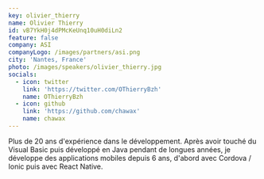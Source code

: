 ```yaml
---
key: olivier_thierry
name: Olivier Thierry
id: vB7YkH0j4dPMcKeUnq10uH0diLn2
feature: false
company: ASI
companyLogo: /images/partners/asi.png
city: 'Nantes, France'
photo: /images/speakers/olivier_thierry.jpg
socials:
  - icon: twitter
    link: 'https://twitter.com/OThierryBzh'
    name: OThierryBzh
  - icon: github
    link: 'https://github.com/chawax'
    name: chawax
---
```

Plus de 20 ans d'expérience dans le développement. Après avoir touché du Visual Basic puis développé en Java pendant de longues années, je développe des applications mobiles depuis 6 ans, d'abord avec Cordova / Ionic puis avec React Native.